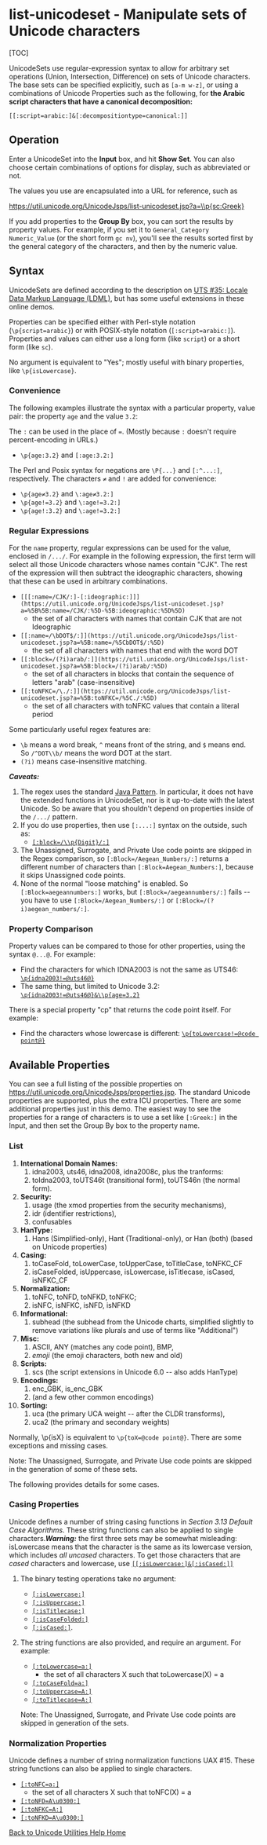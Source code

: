 # list-unicodeset - Manipulate sets of Unicode characters

[TOC]

UnicodeSets use regular-expression syntax to allow for arbitrary set operations
(Union, Intersection, Difference) on sets of Unicode characters. The base sets
can be specified explicitly, such as `[a-m w-z]`, or using a combinations of
Unicode Properties such as the following, for **the Arabic script characters
that have a canonical decomposition:**

```
[[:script=arabic:]&[:decompositiontype=canonical:]]
```

## Operation

Enter a UnicodeSet into the **Input** box, and hit **Show Set**. You can also
choose certain combinations of options for display, such as abbreviated or not.

The values you use are encapsulated into a URL for reference, such as

<https://util.unicode.org/UnicodeJsps/list-unicodeset.jsp?a=\\p{sc:Greek}>

If you add properties to the **Group By** box, you can sort the results by
property values. For example, if you set it to `General_Category Numeric_Value`
(or the short form `gc nv`), you'll see the results sorted first by the general
category of the characters, and then by the numeric value.

## Syntax

UnicodeSets are defined according to the description on [UTS #35: Locale Data
Markup Language (LDML)](http://www.unicode.org/reports/tr35/), but has some
useful extensions in these online demos.

Properties can be specified either with Perl-style notation
(`\p{script=arabic}`) or with POSIX-style notation (`[:script=arabic:]`).
Properties and values can either use a long form (like `script`) or a short form
(like `sc`).

No argument is equivalent to "Yes"; mostly useful with binary properties, like
`\p{isLowercase}`.

### Convenience

The following examples illustrate the syntax with a particular property, value
pair: the property `age` and the value `3.2`:

The `:` can be used in the place of `=`. (Mostly because `:` doesn't require
percent-encoding in URLs.)

*   `\p{age:3.2}` and `[:age:3.2:]`

The Perl and Posix syntax for negations are `\P{...}` and `[:^...:]`,
respectively. The characters `≠` and `!` are added for convenience:

*   `\p{age≠3.2}` and `\:age≠3.2:]`
*   `\p{age!=3.2}` and `\:age!=3.2:]`
*   `\p{age!:3.2}` and `\:age!=3.2:]`

### Regular Expressions

For the `name` property, regular expressions can be used for the value, enclosed
in `/.../`. For example in the following expression, the first term will select
all those Unicode characters whose names contain "CJK". The rest of the
expression will then subtract the ideographic characters, showing that these can
be used in arbitrary combinations.

*   `[[[:name=/CJK/:]-[:ideographic:]]](https://util.unicode.org/UnicodeJsps/list-unicodeset.jsp?a=%5B%5B:name=/CJK/:%5D-%5B:ideographic:%5D%5D)`
    - the set of all characters with names that contain CJK that are not
    Ideographic
*   `[[:name=/\bDOT$/:]](https://util.unicode.org/UnicodeJsps/list-unicodeset.jsp?a=%5B:name=/%5CbDOT$/:%5D)`
    - the set of all characters with names that end with the word DOT
*   `[[:block=/(?i)arab/:]](https://util.unicode.org/UnicodeJsps/list-unicodeset.jsp?a=%5B:block=/(?i)arab/:%5D)`
    - the set of all characters in blocks that contain the sequence of letters
    "arab" (case-insensitive)
*   `[[:toNFKC=/\./:]](https://util.unicode.org/UnicodeJsps/list-unicodeset.jsp?a=%5B:toNFKC=/%5C./:%5D)`
    - the set of all characters with toNFKC values that contain a literal period

Some particularly useful regex features are:

*   `\b` means a word break, `^` means front of the string, and `$` means end. So
    `/^DOT\\b/` means the word DOT at the start.
*   `(?i)` means case-insensitive matching.

***Caveats:***

1.  The regex uses the standard [Java
    Pattern](http://download.oracle.com/javase/6/docs/api/java/util/regex/Pattern.html).
    In particular, it does not have the extended functions in UnicodeSet, nor is
    it up-to-date with the latest Unicode. So be aware that you shouldn't depend
    on properties inside of the `/.../` pattern.
2.  If you do use properties, then use `[:...:]` syntax on the outside, such as:
    *   [`[:block=/\\p{Digit}/:]`](https://util.unicode.org/UnicodeJsps/list-unicodeset.jsp?a=%5B:block:/%5Cp%7BDigit%7D/:%5D&g=)
3.  The Unassigned, Surrogate, and Private Use code points are skipped in the
    Regex comparison, so `[:Block=/Aegean_Numbers/:]` returns a different number
    of characters than `[:Block=Aegean_Numbers:]`, because it skips Unassigned
    code points.
4.  None of the normal "loose matching" is enabled. So `[:Block=aegeannumbers:]`
    works, but `[:Block=/aegeannumbers/:]` fails -- you have to use
    `[:Block=/Aegean_Numbers/:]` or `[:Block=/(?i)aegean_numbers/:]`.

### Property Comparison

Property values can be compared to those for other properties, using the syntax
`@...@`. For example:

*   Find the characters for which IDNA2003 is not the same as UTS46:
    [`\p{idna2003!=@uts46@}`](https://util.unicode.org/UnicodeJsps/list-unicodeset.jsp?a=%5Cp%7Bidna2003!%3D@uts46@%7D)
*   The same thing, but limited to Unicode 3.2:
    [`\p{idna2003!=@uts46@}&\\p{age=3.2}`](https://util.unicode.org/UnicodeJsps/list-unicodeset.jsp?a=%5Cp%7Bidna2003!%3D@uts46@%7D%26%5Cp%7Bage%3D3.2%7D&g=)

There is a special property "cp" that returns the code point itself. For
example:

*   Find the characters whose lowercase is different:
    [`\p{toLowercase!=@code point@}`](https://util.unicode.org/UnicodeJsps/list-unicodeset.jsp?a=%5Cp%7BtoLowercase!%3D%40code%20point%40%7D&g=)

## **Available Properties**

You can see a full listing of the possible properties on
<https://util.unicode.org/UnicodeJsps/properties.jsp>. The standard Unicode
properties are supported, plus the extra ICU properties. There are some
additional properties just in this demo. The easiest way to see the properties
for a range of characters is to use a set like `[:Greek:]` in the Input, and
then set the Group By box to the property name.

### List

1.  **International Domain Names:**
    1.  idna2003, uts46, idna2008, idna2008c, plus the tranforms:
    2.  toIdna2003, toUTS46t (transitional form), toUTS46n (the normal form).
2.  **Security:**
    1.  usage (the xmod properties from the security mechanisms),
    2.  idr (identifier restrictions),
    3.  confusables
3.  **HanType:**
    1.  Hans (Simplified-only), Hant (Traditional-only), or Han (both) (based on
        Unicode properties)
4.  **Casing:**
    1.  toCaseFold, toLowerCase, toUpperCase, toTitleCase, toNFKC_CF
    2.  isCaseFolded, isUppercase, isLowercase, isTitlecase, isCased, isNFKC_CF
5.  **Normalization:**
    1.  toNFC, toNFD, toNFKD, toNFKC;
    2.  isNFC, isNFKC, isNFD, isNFKD
6.  **Informational:**
    1.  subhead (the subhead from the Unicode charts, simplified slightly to
        remove variations like plurals and use of terms like "Additional")
7.  **Misc:**
    1.  ASCII, ANY (matches any code point), BMP,
    2.  *emoji* (the emoji characters, both new and old)
8.  **Scripts:**
    1.  scs (the script extensions in Unicode 6.0 -- also adds HanType)
9.  **Encodings:**
    1.  enc_GBK, is_enc_GBK
    2.  (and a few other common encodings)
10. **Sorting:**
    1.  uca (the primary UCA weight -- after the CLDR transforms),
    2.  uca2 (the primary and secondary weights)

Normally, \\p{isX} is equivalent to `\p{toX=@code point@}`. There are some exceptions and
missing cases.

Note: The Unassigned, Surrogate, and Private Use code points are skipped in the
generation of some of these sets.

The following provides details for some cases.

### Casing Properties

Unicode defines a number of string casing functions in *Section 3.13 Default
Case Algorithms*. These string functions can also be applied to single
characters.***Warning:*** the first three sets may be somewhat misleading:
isLowercase means that the character is the same as its lowercase version, which
includes *all uncased* characters. To get those characters that are *cased*
characters and lowercase, use
[`[[:isLowercase:]&[:isCased:]]`](https://util.unicode.org/UnicodeJsps/list-unicodeset.jsp?a=%5B%5B%3AisLowercase%3A%5D%26%5B%3AisCased%3A%5D%5D&g=&i=)

1.  The binary testing operations take no argument:
    *   [`[:isLowercase:]`](https://util.unicode.org/UnicodeJsps/list-unicodeset.jsp?a=%5B:isLowercase:%5D)
    *   [`[:isUppercase:]`](https://util.unicode.org/UnicodeJsps/list-unicodeset.jsp?a=%5B:isUppercase:%5D)
    *   [`[:isTitlecase:]`](https://util.unicode.org/UnicodeJsps/list-unicodeset.jsp?a=%5B:isTitlecase:%5D)
    *   [`[:isCaseFolded:]`](https://util.unicode.org/UnicodeJsps/list-unicodeset.jsp?a=%5B:isCaseFolded:%5D)
    *   [`[:isCased:]`](https://util.unicode.org/UnicodeJsps/list-unicodeset.jsp?a=%5B:isCased:%5D).
2.  The string functions are also provided, and require an argument. For
    example:
    *   [`[:toLowercase=a:]`](https://util.unicode.org/UnicodeJsps/list-unicodeset.jsp?a=%5B:toLowercase=a:%5D)
        - the set of all characters X such that toLowercase(X) = a
    *   [`[:toCaseFold=a:]`](https://util.unicode.org/UnicodeJsps/list-unicodeset.jsp?a=%5B:toCaseFold=a:%5D)
    *   [`[:toUppercase=A:]`](https://util.unicode.org/UnicodeJsps/list-unicodeset.jsp?a=%5B:toUppercase=A:%5D)
    *   [`[:toTitlecase=A:]`](https://util.unicode.org/UnicodeJsps/list-unicodeset.jsp?a=%5B:toTitlecase=A:%5D)

    Note: The Unassigned, Surrogate, and Private Use code points are skipped in
    generation of the sets.

### **Normalization Properties**

Unicode defines a number of string normalization functions UAX #15. These string
functions can also be applied to single characters.

*   [`[:toNFC=a:]`](https://util.unicode.org/UnicodeJsps/list-unicodeset.jsp?a=%5B:toNFC=a:%5D)
    - the set of all characters X such that toNFC(X) = a
*   [`[:toNFD=A\u0300:]`](https://util.unicode.org/UnicodeJsps/list-unicodeset.jsp?a=%5B:toNFD=A%5Cu0300:%5D)
*   [`[:toNFKC=A:]`](https://util.unicode.org/UnicodeJsps/list-unicodeset.jsp?a=%5B:toNFKC=A:%5D)
*   [`[:toNFKD=A\u0300:]`](https://util.unicode.org/UnicodeJsps/list-unicodeset.jsp?a=%5B:toNFKD=A%5Cu0300:%5D)

[Back to Unicode Utilities Help Home](index)